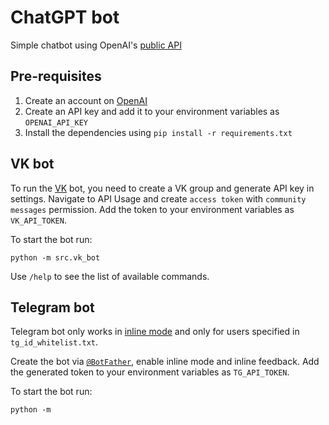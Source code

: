 # ChatGPT bot

Simple chatbot using OpenAI's [public API](https://platform.openai.com/docs/guides/chat)

## Pre-requisites

1. Create an account on [OpenAI](https://openai.com/)
2. Create an API key and add it to your environment variables as `OPENAI_API_KEY`
3. Install the dependencies using `pip install -r requirements.txt`

## VK bot

To run the [VK](https://vk.com) bot, you need to create a VK group and generate API key in settings.
Navigate to API Usage and create `access token` with `community messages` permission.
Add the token to your environment variables as `VK_API_TOKEN`.

To start the bot run:
```shell
python -m src.vk_bot
```

Use `/help` to see the list of available commands.

## Telegram bot

Telegram bot only works in [inline mode](https://telegram.org/blog/inline-bots)
and only for users specified in `tg_id_whitelist.txt`.

Create the bot via [`@BotFather`](https://t.me/BotFather),
enable inline mode and inline feedback.
Add the generated token to your environment variables as `TG_API_TOKEN`.


To start the bot run:
```shell
python -m
```
